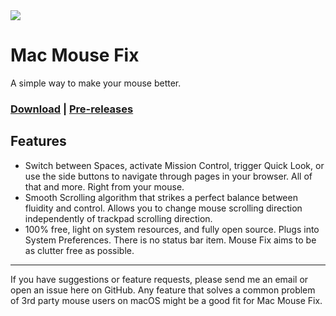 
<img src="https://i.imgur.com/ev55sJ3.png">

# Mac Mouse Fix

A simple way to make your mouse better.

### [Download](http://www.mousefix.org) | [Pre-releases](https://github.com/noah-nuebling/mac-mouse-fix/releases)

## Features

* Switch between Spaces, activate Mission Control, trigger Quick Look, or use the side buttons to navigate through pages in your browser. All of that and more. Right from your mouse.
* Smooth Scrolling algorithm that strikes a perfect balance between fluidity and control. Allows you to change mouse scrolling direction independently of trackpad scrolling direction.
* 100% free, light on system resources, and fully open source. Plugs into System Preferences. There is no status bar item. Mouse Fix aims to be as clutter free as possible.

--- 
If you have suggestions or feature requests, please send me an email or open an issue here on GitHub. 
Any feature that solves a common problem of 3rd party mouse users on macOS might be a good fit for 
Mac Mouse Fix.
